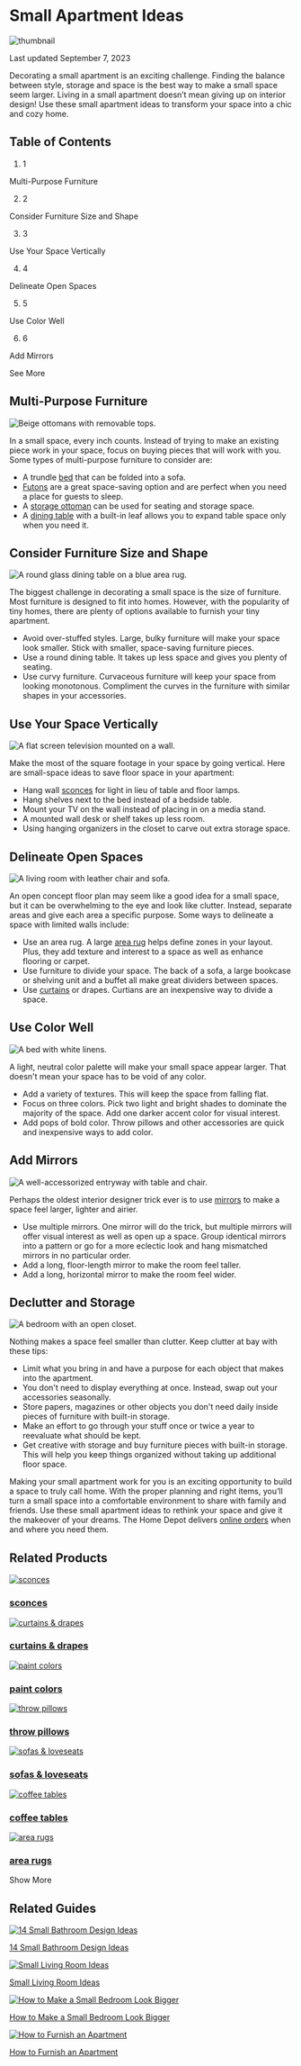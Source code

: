 # Small Apartment Ideas

![thumbnail](https://i3.ytimg.com/vi/DJlqna6c5fs/hqdefault.jpg)

Last updated September 7, 2023

Decorating a small apartment is an exciting challenge. Finding the balance between style, storage and space is the best way to make a small space seem larger. Living in a small apartment doesn’t mean giving up on interior design! Use these small apartment ideas to transform your space into a chic and cozy home.


## Table of Contents

  1. 1

Multi-Purpose Furniture

  2. 2

Consider Furniture Size and Shape

  3. 3

Use Your Space Vertically

  4. 4

Delineate Open Spaces

  5. 5

Use Color Well 

  6. 6

Add Mirrors




See More

## Multi-Purpose Furniture

![Beige ottomans with removable tops.](https://contentgrid.homedepot-static.com/hdus/en_US/DTCCOMNEW/Articles/small-apartment-ideas-section-1.jpg)

In a small space, every inch counts. Instead of trying to make an existing piece work in your space, focus on buying pieces that will work with you. Some types of multi-purpose furniture to consider are:

  * A trundle [bed](/b/Furniture-Bedroom-Furniture-Beds/N-5yc1vZc7oh) that can be folded into a sofa.
  * [Futons](/b/Furniture-Living-Room-Furniture-Futons/N-5yc1vZceue) are a great space-saving option and are perfect when you need a place for guests to sleep.
  * A [storage ottoman](/b/Furniture-Living-Room-Furniture-Ottomans/Storage/N-5yc1vZc7plZ1z0m12x) can be used for seating and storage space.
  * A [dining table](/b/Furniture-Kitchen-Dining-Room-Furniture-Kitchen-Dining-Tables/N-5yc1vZc7ny) with a built-in leaf allows you to expand table space only when you need it.



## Consider Furniture Size and Shape

![A round glass dining table on a blue area rug.](https://contentgrid.homedepot-static.com/hdus/en_US/DTCCOMNEW/Articles/small-apartment-ideas-section-2.jpg)

The biggest challenge in decorating a small space is the size of furniture. Most furniture is designed to fit into homes. However, with the popularity of tiny homes, there are plenty of options available to furnish your tiny apartment.  


  * Avoid over-stuffed styles. Large, bulky furniture will make your space look smaller. Stick with smaller, space-saving furniture pieces.
  * Use a round dining table. It takes up less space and gives you plenty of seating.
  * Use curvy furniture. Curvaceous furniture will keep your space from looking monotonous. Compliment the curves in the furniture with similar shapes in your accessories.



## Use Your Space Vertically

![A flat screen television mounted on a wall.](https://contentgrid.homedepot-static.com/hdus/en_US/DTCCOMNEW/Articles/small-apartment-ideas-section-3.jpg)

Make the most of the square footage in your space by going vertical. Here are small-space ideas to save floor space in your apartment:

  * Hang wall [sconces](/b/Lighting-Wall-Sconces/N-5yc1vZc7pi) for light in lieu of table and floor lamps.
  * Hang shelves next to the bed instead of a bedside table.
  * Mount your TV on the wall instead of placing in on a media stand.
  * A mounted wall desk or shelf takes up less room.
  * Using hanging organizers in the closet to carve out extra storage space.



## Delineate Open Spaces

![A living room with leather chair and sofa.](https://contentgrid.homedepot-static.com/hdus/en_US/DTCCOMNEW/Articles/small-apartment-ideas-section-4.jpg)

An open concept floor plan may seem like a good idea for a small space, but it can be overwhelming to the eye and look like clutter. Instead, separate areas and give each area a specific purpose. Some ways to delineate a space with limited walls include:

  * Use an area rug. A large [area rug](/b/Flooring-Rugs-Area-Rugs/N-5yc1vZarjg) helps define zones in your layout. Plus, they add texture and interest to a space as well as enhance flooring or carpet.
  * Use furniture to divide your space. The back of a sofa, a large bookcase or shelving unit and a buffet all make great dividers between spaces.
  * Use [curtains](/b/Window-Treatments-Curtains-Drapes/N-5yc1vZarfw) or drapes. Curtians are an inexpensive way to divide a space.



## Use Color Well 

![A bed with white linens.](https://contentgrid.homedepot-static.com/hdus/en_US/DTCCOMNEW/Articles/small-apartment-ideas-section-5.jpg)

A light, neutral color palette will make your small space appear larger. That doesn't mean your space has to be void of any color.  


  * Add a variety of textures. This will keep the space from falling flat.
  * Focus on three colors. Pick two light and bright shades to dominate the majority of the space. Add one darker accent color for visual interest.
  * Add pops of bold color. Throw pillows and other accessories are quick and inexpensive ways to add color.



## Add Mirrors

![A well-accessorized entryway with table and chair. ](https://contentgrid.homedepot-static.com/hdus/en_US/DTCCOMNEW/Articles/small-apartment-ideas-section-6.jpg)

Perhaps the oldest interior designer trick ever is to use [mirrors](/b/Home-Decor-Mirrors/N-5yc1vZbve6) to make a space feel larger, lighter and airier.  


  * Use multiple mirrors. One mirror will do the trick, but multiple mirrors will offer visual interest as well as open up a space. Group identical mirrors into a pattern or go for a more eclectic look and hang mismatched mirrors in no particular order.
  * Add a long, floor-length mirror to make the room feel taller.
  * Add a long, horizontal mirror to make the room feel wider.



## Declutter and Storage

![A bedroom with an open closet.](https://contentgrid.homedepot-static.com/hdus/en_US/DTCCOMNEW/Articles/small-apartment-ideas-section-7.jpg)

Nothing makes a space feel smaller than clutter. Keep clutter at bay with these tips:

  * Limit what you bring in and have a purpose for each object that makes into the apartment.
  * You don't need to display everything at once. Instead, swap out your accessories seasonally.
  * Store papers, magazines or other objects you don't need daily inside pieces of furniture with built-in storage.
  * Make an effort to go through your stuff once or twice a year to reevaluate what should be kept.
  * Get creative with storage and buy furniture pieces with built-in storage. This will help you keep things organized without taking up additional floor space.



Making your small apartment work for you is an exciting opportunity to build a space to truly call home. With the proper planning and right items, you’ll turn a small space into a comfortable environment to share with family and friends. Use these small apartment ideas to rethink your space and give it the makeover of your dreams. The Home Depot delivers [online orders](https://www.homedepot.com/c/About_Your_Online_Order) when and where you need them.

## Related Products

[![sconces](https://www.homedepot.com/catalog/productImages/1000/b7/b7764622-7c01-4be6-8d93-917aac9a2e07_1000.jpg)](https://www.homedepot.com/b/N-5yc1vZc7pi)

### [sconces](https://www.homedepot.com/b/N-5yc1vZc7pi)

[![curtains & drapes](https://www.homedepot.com/catalog/productImages/1000/c7/c7714813-4eb6-4837-b660-22b75f7ceb3a_1000.jpg)](https://www.homedepot.com/b/N-5yc1vZarfw)

### [curtains & drapes](https://www.homedepot.com/b/N-5yc1vZarfw)

[![paint colors](https://www.homedepot.com/catalog/productImages/1000/e5/e5117735-d561-4030-b557-c16e8b733af5_1000.jpg)](https://www.homedepot.com/b/N-5yc1vZcaw8)

### [paint colors](https://www.homedepot.com/b/N-5yc1vZcaw8)

[![throw pillows](https://www.homedepot.com/catalog/productImages/1000/8d/8db8c142-a625-4761-abb1-368abe7e09db_1000.jpg)](https://www.homedepot.com/b/N-5yc1vZc1ky)

### [throw pillows](https://www.homedepot.com/b/N-5yc1vZc1ky)

[![sofas & loveseats](https://www.homedepot.com/catalog/productImages/1000/0b/0b488c9a-9135-49db-a73c-af889ac156ac_1000.jpg)](https://www.homedepot.com/b/N-5yc1vZc7oy)

### [sofas & loveseats](https://www.homedepot.com/b/N-5yc1vZc7oy)

[![coffee tables](https://www.homedepot.com/catalog/productImages/1000/f8/f821dfa3-742f-4fce-85a0-27ce1bec947e_1000.jpg)](https://www.homedepot.com/b/N-5yc1vZcf8z)

### [coffee tables](https://www.homedepot.com/b/N-5yc1vZcf8z)

[![area rugs](https://www.homedepot.com/catalog/productImages/1000/6a/6aa6a3ea-6257-4742-be47-ae8e84b47661_1000.jpg)](https://www.homedepot.com/b/N-5yc1vZarjg)

### [area rugs](https://www.homedepot.com/b/N-5yc1vZarjg)

Show More

## Related Guides

[![14 Small Bathroom Design Ideas](https://i3.ytimg.com/vi/3XQfzaL4s2M/maxresdefault.jpg)](https://www.homedepot.com/c/ai/small-bathroom-design-ideas/9ba683603be9fa5395fab9019684a08d)

[14 Small Bathroom Design Ideas](https://www.homedepot.com/c/ai/small-bathroom-design-ideas/9ba683603be9fa5395fab9019684a08d)

[![Small Living Room Ideas](https://i3.ytimg.com/vi/OGaoVZ5Qm00/maxresdefault.jpg)](https://www.homedepot.com/c/ai/small-living-room-ideas/9ba683603be9fa5395fab9019760ffa2)

[Small Living Room Ideas](https://www.homedepot.com/c/ai/small-living-room-ideas/9ba683603be9fa5395fab9019760ffa2)

[![How to Make a Small Bedroom Look Bigger](https://contentgrid.homedepot-static.com/hdus/en_US/DTCCOMNEW/Articles/how-to-make-a-small-bedroom-look-bigger-2023-thumbnail.jpg)](https://www.homedepot.com/c/ai/how-to-make-a-small-bedroom-look-bigger/9ba683603be9fa5395fab9018b6d96e7)

[How to Make a Small Bedroom Look Bigger](https://www.homedepot.com/c/ai/how-to-make-a-small-bedroom-look-bigger/9ba683603be9fa5395fab9018b6d96e7)

[![How to Furnish an Apartment](https://contentgrid.homedepot-static.com/hdus/en_US/DTCCOMNEW/Articles/how-to-furnish-an-apartment-thumbnail.jpg)](https://www.homedepot.com/c/ai/how-to-furnish-an-apartment/9ba683603be9fa5395fab9010ee2b9ae)

[How to Furnish an Apartment](https://www.homedepot.com/c/ai/how-to-furnish-an-apartment/9ba683603be9fa5395fab9010ee2b9ae)
